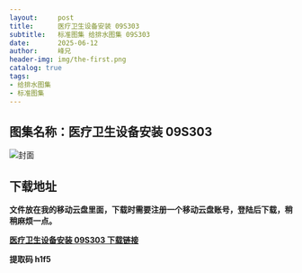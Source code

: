 ```yaml
---
layout:     post
title:      医疗卫生设备安装 09S303
subtitle:   标准图集 给排水图集 09S303
date:       2025-06-12
author:     峰兄
header-img: img/the-first.png
catalog: true
tags:
- 给排水图集
- 标准图集
---
```

## 图集名称：医疗卫生设备安装 09S303
![封面](https://pic1.imgdb.cn/item/684ba8c658cb8da5c84980d5.jpg)


## 下载地址 ##
**文件放在我的移动云盘里面，下载时需要注册一个移动云盘账号，登陆后下载，稍稍麻烦一点。**  
  
[**医疗卫生设备安装 09S303 下载链接**](https://caiyun.139.com/w/i/2nQQUBQAmgLzo)


**提取码 h1f5**

